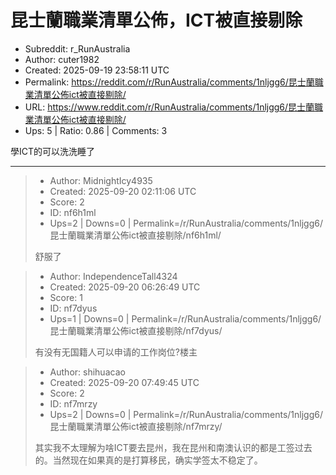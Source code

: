 # 昆士蘭職業清單公佈，ICT被直接剔除

- Subreddit: r_RunAustralia
- Author: cuter1982
- Created: 2025-09-19 23:58:11 UTC
- Permalink: https://reddit.com/r/RunAustralia/comments/1nljgg6/昆士蘭職業清單公佈ict被直接剔除/
- URL: https://www.reddit.com/r/RunAustralia/comments/1nljgg6/昆士蘭職業清單公佈ict被直接剔除/
- Ups: 5 | Ratio: 0.86 | Comments: 3


學ICT的可以洗洗睡了


---

> - Author: MidnightIcy4935
> - Created: 2025-09-20 02:11:06 UTC
> - Score: 2
> - ID: nf6h1ml
> - Ups=2 | Downs=0 | Permalink=/r/RunAustralia/comments/1nljgg6/昆士蘭職業清單公佈ict被直接剔除/nf6h1ml/
>
> 舒服了

> - Author: IndependenceTall4324
> - Created: 2025-09-20 06:26:49 UTC
> - Score: 1
> - ID: nf7dyus
> - Ups=1 | Downs=0 | Permalink=/r/RunAustralia/comments/1nljgg6/昆士蘭職業清單公佈ict被直接剔除/nf7dyus/
>
> 有没有无国籍人可以申请的工作岗位?楼主

> - Author: shihuacao
> - Created: 2025-09-20 07:49:45 UTC
> - Score: 2
> - ID: nf7mrzy
> - Ups=2 | Downs=0 | Permalink=/r/RunAustralia/comments/1nljgg6/昆士蘭職業清單公佈ict被直接剔除/nf7mrzy/
>
> 其实我不太理解为啥ICT要去昆州，我在昆州和南澳认识的都是工签过去的。当然现在如果真的是打算移民，确实学签太不稳定了。
